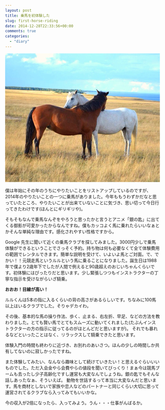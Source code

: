 ```yaml
---
layout: post
title: 乗馬を初体験した
slug: first-horse-riding
date: 2014-12-28T22:33:56+00:00
comments: true
categories:
  - "diary"
---
```


<img src="/images/2014/12/horse.jpg" class="image">

僕は年始にその年のうちにやりたいことをリストアップしているのですが、2014年のやりたいことの一つに乗馬がありました。今年ももうわずかだなと思っていたところ、やりたいことが出来ていないことに気づき、思い切って今日行ってきたわけです(ほんとにギリギリや)。

そもそもなんで乗馬なんぞをやろうと思ったかと言うとアニメ「銀の匙」に出てくる御影が可愛かったからなんですね。僕もカッコよく馬に乗れたらいいなぁとかそんな単純な理由です。感化されやすい性格ですから。

Google 先生に聞いて近くの乗馬クラブを探してみました。3000円少しで乗馬体験ができるということでさっそく予約。持ち物は何も必要なくて全て体験費用の範囲でレンタルできます。簡単な説明を受けて、いよいよ馬とご対面。で、でかい！！元競走馬というルルという馬に乗ることになりました。誕生日は1988年で僕より2歳年下でしたが人間で例えると90歳超えのおじいちゃんくらいです。初体験にはぴったりだと思います。少し緊張しつつもインストラクターの丁寧な指示を受けながらいざ騎乗。

<strong>おおお！目線が高い！</strong>

ルルくんは5本の指に入るくらいの背の高さがあるらしいです。ちなみに100馬以上はいるクラブでした。そりゃデカイわ。

その後、基本的な馬の操り作法、歩く、止まる、右左折、早足、などの方法を教わりました。とても賢い馬でとてもスムーズに動いてくれました(たぶんインストラクターの方の指示に従ってるのがほとんどだと思いますが)。
それでも暴れるなどといったことはなく、リラックスして騎乗できたと思います。

体験入門の時間も終わりに近づき、お別れのあいさつ。ほんの少しの時間しか共有してないのに寂しかったですね。

また体験してみたい、なんなら趣味として続けていきたい！と思えるぐらいいいものでした。ただ入会金やら会費やらの値段を聞いてびっくり！まぁ今は競馬ブームも去ったし少子高齢化ですし運営も大変なんでしょうね。銀の匙でもそんな話しあったなぁ、そういえば。
動物を世話するって本当に大変なんだと思います。馬を商材としないで家族や恋人などのパートナーと同じくらい大切に思って運営されてるクラブなら入ってみてもいいかな。

今の収入が2倍になったら、入ってみよう。うん・・・仕事がんばるか。

